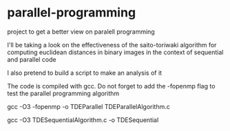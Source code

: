 # parallel-programming
project to get a better view on paralell programming

I'll be taking a look on the effectiveness of the saito-toriwaki algorithm for computing euclidean distances in binary images in the context of sequential and parallel code

I also pretend to build a script to make an analysis of it

The code is compiled with gcc. Do not forget to add the -fopenmp flag to test the parallel programming algorithm

gcc -O3 -fopenmp -o TDEParallel TDEParallelAlgorithm.c

gcc -O3 TDESequentialAlgorithm.c -o TDESequential